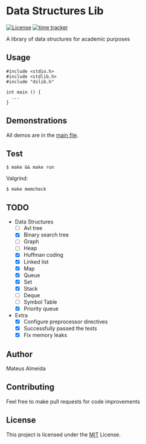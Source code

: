 # Data Structures Lib

[![License](https://img.shields.io/badge/license-MIT-blue)](./license) [![time tracker](https://wakatime.com/badge/github/imsouza/data-structures-lib.svg)](https://wakatime.com/badge/github/imsouza/data-structures-lib)

A library of data structures for academic purposes

## Usage

```
#include <stdio.h>
#include <stdlib.h>
#include "dslib.h"

int main () {
  ...
}
```

## Demonstrations

All demos are in the [main file](https://github.com/imsouza/data-structures-lib/blob/main/src/main.c).

## Test

```$ make && make run ```

Valgrind:

```$ make memcheck ```

## TODO

- Data Structures
  - [ ] Avl tree
  - [x] Binary search tree
  - [ ] Graph
  - [ ] Heap
  - [x] Huffman coding
  - [x] Linked list
  - [x] Map
  - [x] Queue
  - [x] Set
  - [x] Stack
  - [ ] Deque
  - [ ] Symbol Table 
  - [x] Priority queue

- Extra
  - [x] Configure preprocessor directives
  - [x] Successfully passed the tests
  - [x] Fix memory leaks

## Author

Mateus Almeida

## Contributing

Feel free to make pull requests for code improvements

## License

This project is licensed under the [MIT](https://github.com/imsouza/data-structures-lib/blob/main/LICENSE) License.
